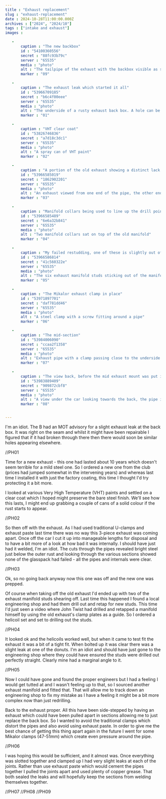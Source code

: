 ```yaml
---
title : "Exhaust replacement"
slug : "exhaust-replacement"
date : 2024-10-28T11:00:00.000Z
archives : ["2024", "2024/10"]
tags : ["intake and exhaust"]
images :

   -
       caption : "The new backbox"
       id : "54100360556"
       secret : "88fc93b79c"
       server : "65535"
       media : "photo"
       alt : "The tailpipe of the exhaust with the backbox visible as shown from the back fo the car"
       marker : "09"

   -
       caption : "The exhaust leak which started it all"
       id : "53966709185"
       secret : "b6c4f00eee"
       server : "65535"
       media : "photo"
       alt : "The underside of a rusty exhaust back box. A hole can be seen at the joint."
       marker : "01"

   -
       caption : "VHT clear coat"
       id : "53826746836"
       secret : "a7d18c3dc1"
       server : "65535"
       media : "photo"
       alt : "A spray can of VHT paint"
       marker : "02"

   -
       caption : "A portion of the old exhaust showing a distinct lack of degredation"
       id : "53966585019"
       secret : "1862902201"
       server : "65535"
       media : "photo"
       alt : "An exhaust viewed from one end of the pipe, the other end held up to daylight. The inside of the pipe is smooth."
       marker : "03"

   -
       caption : "Manifold collars being used to line up the drill points for new studs"
       id : "53966585489"
       secret : "6e6a32b841"
       server : "65535"
       media : "photo"
       alt : "Two manifold collars sat on top of the old manifold"
       marker : "04"

   -
       caption : "My failed restudding, one of these is slightly out of where it needs to be."
       id : "53966586814"
       secret : "41c560322e"
       server : "65535"
       media : "photo"
       alt : "The six exhaust manifold studs sticking out of the manifold"
       marker : "05"

   -
       caption : "The Mikalor exhaust clamp in place"
       id : "53971897701"
       secret : "daf781dd46"
       server : "65535"
       media : "photo"
       alt : "A steel clamp with a screw fitting around a pipe"
       marker : "06"

   -
       caption : "The mid-section"
       id : "53984006090"
       secret : "ccaa2f1358"
       server : "65535"
       media : "photo"
       alt : "Exhaust pipe with a clamp passing close to the underside of the body"
       marker : "07"

   -
       caption : "The view back, before the mid exhaust mount was put in place"
       id : "53983889409"
       secret : "909872cbf8"
       server : "65535"
       media : "photo"
       alt : "A view under the car looking towards the back, the pipe is shown and the new backbox visible"
       marker : "08"


---
```


I'm an idiot. The B had an MOT advisory for a slight exhaust leak at the back box. It was right on the seam and whilst it might have been repairable I figured that if it had broken through there then there would soon be similar holes appearing elsewhere.

<div class="photoinsert">
 //PH01
</div>

Time for a new exhaust - this one had lasted about 10 years which doesn't seem terrible for a mild steel one. So I ordered a new one from the club (prices had jumped somewhat in the intervening years) and whereas last time I installed it with just the factory coating, this time I thought I'd try protecting it a bit more.

I looked at various Very High Temperature (VHT) paints and settled on a clear coat which I hoped might preserve the bare steel finish. We'll see how this lasts, I might end up grabbing a couple of cans of a solid colour if the rust starts to appear.

<div class="photoinsert">
 //PH02
</div>

So then off with the exhaust. As I had used traditional U-clamps and exhaust paste last time there was no way this 3-piece exhaust was coming apart. Once off the car I cut it up into manageable lengths for disposal and to have a bit more of a look at how bad it was internally. I should have just had it welded, I'm an idiot. The cuts through the pipes revealed bright steel just below the outer rust and looking through the various sections showed none of the glasspack had failed - all the pipes and internals were clear.

<div class="photoinsert">
 //PH03
</div>

Ok, so no going back anyway now this one was off and the new one was prepped. 

Of course when taking off the old exhaust I'd ended up with two of the exhaust manifold studs shearing off. Last time this happened I found a local engineering shop and had them drill out and retap for new studs. This time I'd just seen a video where John Twist had drilled and retapped a manifold himself by using the old exhaust's clamp plates as a guide. So I ordered a helicoil set and set to drilling out the studs.

<div class="photoinsert">
 //PH04
</div>

It looked ok and the helicoils worked well, but when it came to test fit the exhaust it was a bit of a tight fit. When bolted up it was clear there was a slight leak at one of the donuts. I'm an idiot and should have just gone to the engineering shop where they could have ensured the studs were drilled out perfectly straight. Clearly mine had a marginal angle to it. 

<div class="photoinsert">
 //PH05
</div>

Now I could have gone and found the proper engineers but I had a feeling I would get tutted at and I wasn't feeling up to that, so I sourced another exhaust manifold and fitted that. That will allow me to track down an engineering shop to fix my mistake as I have a feeling it might be a bit more complex now than just redrilling.

Back to the exhaust proper. All this have been side-stepped by having an exhaust which could have been pulled apart in sections allowing me to just replace the back box. So I wanted to avoid the traditional clamps which distort the pipes and also avoid using exhaust paste. In order to give me the best chance of getting this thing apart again in the future I went for some Mikalor clamps (47-51mm) which create even pressure around the pipe.

<div class="photoinsert">
 //PH06
</div>

I was hoping this would be sufficient, and it almost was. Once everything was slotted together and clamped up I had very slight leaks at each of the joints. Rather than use exhaust paste which would cement the pipes together I pulled the joints apart and used plenty of copper grease. That both sealed the leaks and will hopefully keep the sections from welding themselves together.

<div class="photoinsert">
 //PH07 //PH08 //PH09
</div>